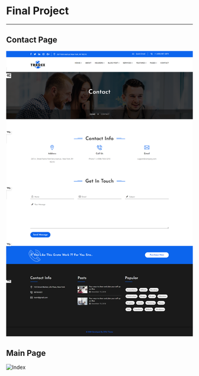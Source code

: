 # Final Project
----------
 
## Contact Page
![contact](/final-project-contact.png)

## Main Page
![Index](/final-project-index.png)